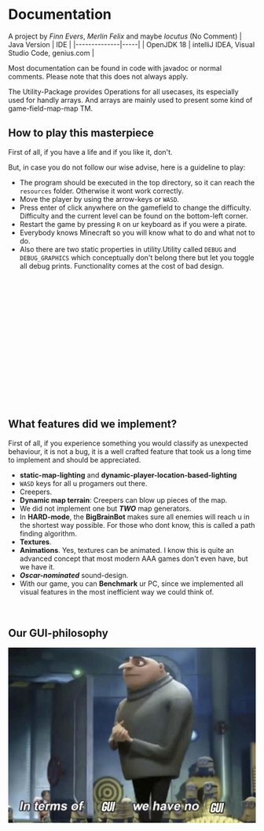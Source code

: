 # Documentation

A project by *Finn Evers*, *Merlin Felix* and maybe *locutus* (No Comment)
| Java Version | IDE |
|--------------|-----|
| OpenJDK 18   | intelliJ IDEA, Visual Studio Code, genius.com |

Most documentation can be found in code with javadoc or normal comments. Please note that this does not always apply.

The Utility-Package provides Operations for all usecases, its especially used for handly arrays. And arrays are mainly used to present some kind of game-field-map-map TM. 
## How to play this masterpiece

First of all, if you have a life and if you like it, don't.

But, in case you do not follow our wise advise, here is a guideline to play:

- The program should be executed in the top directory, so it can reach the `resources` folder. Otherwise it wont work correctly.
- Move the player by using the arrow-keys or `WASD`.
- Press enter of click anywhere on the gamefield to change the difficulty.
  Difficulty and the current level can be found on the bottom-left corner.
- Restart the game by pressing `R` on ur keyboard as if you were a pirate.
- Everybody knows Minecraft so you will know what to do and what not to do.
- Also there are two static properties in utility.Utility called `DEBUG` and `DEBUG_GRAPHICS` which conceptually don't belong there but let you toggle all debug prints. Functionality comes at the cost of bad design.
<br><br><br><br><br><br><br><br><br><br><br><br><br><br><br><br><br>
## What features did we implement?

First of all, if you experience something you would classify as unexpected behaviour, it is not a bug, it is a well crafted feature that took us a long time to implement and should be appreciated.

- **static-map-lighting** and **dynamic-player-location-based-lighting**
- `WASD` keys for all u progamers out there.
- Creepers.
- **Dynamic map terrain**: Creepers can blow up pieces of the map.
- We did not implement one but ***TWO*** map generators.
- In **HARD-mode**, the **BigBrainBot** makes sure all enemies will reach u in the shortest way possible. For those who dont know, this is called a path finding algorithm.
- **Textures**.
- **Animations**. Yes, textures can be animated. I know this is quite an advanced concept that most modern AAA games don't even have, but we have it.
- ***Oscar-nominated*** sound-design.
- With our game, you can **Benchmark** ur PC, since we implemented all visual features in the most inefficient way we could think of.
<br><br><br>
## Our GUI-philosophy

<img src="resources/gui.png" alt="drawing" width="1320"/>